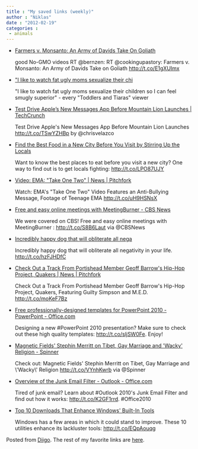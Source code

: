 ```yaml
---
title : "My saved links (weekly)"
author : "Niklas"
date : "2012-02-19"
categories : 
 - animals
---
```


- [Farmers v. Monsanto: An Army of Davids Take On Goliath](http://cookingupastory.com/farmers-v-monsanto-nyc-citizens-assembly)
    
    good No-GMO videos RT @bernzen: RT @cookingupastory: Farmers v. Monsanto: An Army of Davids Take on Goliath http://t.co/E1gXUImx
    
- ["I like to watch fat ugly moms sexualize their chi](http://www.diigo.com/item/note/yyfb/7dgw)
    
    "I like to watch fat ugly moms sexualize their children so I can feel smugly superior" - every "Toddlers and Tiaras" viewer
    
- [Test Drive Apple’s New Messages App Before Mountain Lion Launches | TechCrunch](http://techcrunch.com/2012/02/16/mountain-lion-messages-bet)
    
    Test Drive Apple's New Messages App Before Mountain Lion Launches http://t.co/TSwYZHBp by @chrisvelazco
    
- [Find the Best Food in a New City Before You Visit by Stirring Up the Locals](http://lifehacker.com/5885603/find-the-best-food-in-a-new-city-before-you-visit-by-stirring-up-the-locals)
    
    Want to know the best places to eat before you visit a new city? One way to find out is to get locals fighting: http://t.co/LPO87UJY
    
- [Video: EMA: "Take One Two" | News | Pitchfork](http://www.pitchfork.com/news/45409-video-ema-take-one-two)
    
    Watch: EMA's "Take One Two" Video Features an Anti-Bullying Message, Footage of Teenage EMA http://t.co/uH9HSNsX
    
- [Free and easy online meetings with MeetingBurner - CBS News](http://www.cbsnews.com/8301-505143_162-57377102/free-and-easy-online-meetings-with-meetingburner)
    
    We were covered on CBS! Free and easy online meetings with MeetingBurner : http://t.co/S8B6Laut via @CBSNews
    
- [Incredibly happy dog that will obliterate all nega](http://www.diigo.com/item/note/yyfb/24ai)
    
    Incredibly happy dog that will obliterate all negativity in your life. http://t.co/hzFJHDfC
    
- [Check Out a Track From Portishead Member Geoff Barrow's Hip-Hop Project, Quakers | News | Pitchfork](http://www.pitchfork.com/news/45422-check-out-a-track-from-portishead-member-geoff-barrows-hip-hop-project-quakers)
    
    Check Out a Track From Portishead Member Geoff Barrow's Hip-Hop Project, Quakers, Featuring Guilty Simpson and M.E.D. http://t.co/moKeF7Bz
    
- [Free professionally-designed templates for PowerPoint 2010 - PowerPoint - Office.com](http://office.microsoft.com/en-us/powerpoint-help/free-professionally-designed-templates-for-powerpoint-2010-HA010359443.aspx?CTT=1)
    
    Designing a new #PowerPoint 2010 presentation? Make sure to check out these high quality templates: http://t.co/sljSW0Fe. Enjoy!
    
    
- [Magnetic Fields' Stephin Merritt on Tibet, Gay Marriage and 'Wacky' Religion - Spinner](http://www.spinner.com/2012/02/13/magnetic-fields-stephin-merritt-tibet-house/?a_dgi=aolshare_twitter)
    
    Check out: Magnetic Fields' Stephin Merritt on Tibet, Gay Marriage and \\'Wacky\\' Religion http://t.co/VYnhKwrb via @Spinner
    
- [Overview of the Junk Email Filter - Outlook - Office.com](http://office.microsoft.com/en-us/outlook-help/overview-of-the-junk-email-filter-HP010355048.aspx?CTT=1)
    
    Tired of junk email? Learn about #Outlook 2010's Junk Email Filter and find out how it works: http://t.co/K2GF1rrd. #Office2010
    
    
- [Top 10 Downloads That Enhance Windows' Built-In Tools](http://lifehacker.com/5884261/top-10-downloads-that-enhance-windows-built+in-tools)
    
    Windows has a few areas in which it could stand to improve. These 10 utilities enhance its lackluster tools: http://t.co/EQpAouqg
    

Posted from [Diigo](http://www.diigo.com). The rest of my favorite links are [here](http://www.diigo.com/user/npivic).
